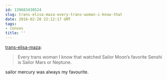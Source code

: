 ```yaml
---
id: 139683430524
slug: trans-elisa-maza-every-trans-woman-i-know-that
date: 2016-02-20 22:12:17 GMT
tags:
- convos
title: ''
---
```

<p><a class="tumblr_blog" href="http://trans-elisa-maza.tumblr.com/post/139674326090">trans-elisa-maza</a>:</p>
<blockquote>
<p>Every trans woman I know that watched Sailor Moon’s favorite Senshi is Sailor Mars or Neptune.</p>
</blockquote>

sailor mercury was always my favourite.